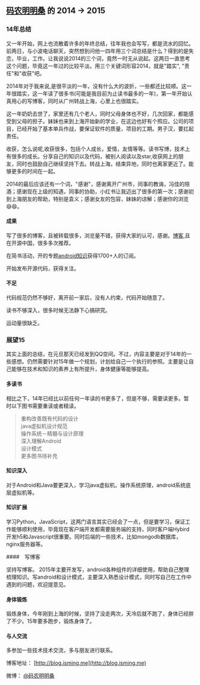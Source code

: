[码农明明桑](https://github.com/sangmingming) 的 2014 -> 2015
-------------

### 14年总结

又一年开始，网上也流散着许多的年终总结，往年我也会写写，都是流水的回忆。前两日，与小波电话聊天，突然想到问他一四年用三个词总结是什么？得到的是失恋，毕业，工作。让我说说2014的三个词，竟然一时无从说起。这两日一直思考这个问题，毕竟这一年过的比较平淡。用三个关键词形容2014，就是"踏实", "责任"和"收获"吧。


2014年对于我来说,是很平淡的一年，没有什么大的波折，一些都还比较顺。这一年很踏实，这一年读了很多书(可能是我目前为止读书最多的一年)，第一年开始认真用心的写博客，同时从广州转战上海，心里上也很踏实。

这一年奶奶去世了，家里还有几个老人，同时父母身体也不好，几次回家，都能感受到父母的担子。妹妹也来到上海开始新的学业，在这边也好有个照应。公司的项目，已经开始了基本单兵作战，要保证软件的质量，项目的工期。男子汉，要扛起责任。

收获，怎么说呢,收获很多，包括个人成长，爱情，友情等等。读书写博，技术上有很多的成长。分享自己的知识以及代码，被别人阅读以及star,收获网上的朋友，同时也鼓励自己继续坚持下去。转战上海，结束异地，同时也离家更近了。能够更多的时间在一起。


2014的最后应该还有一个词，"感谢"，感谢离开广州市，同事的教诲，冯佳的陪酒；感谢现在上级的知遇，同事的协助，小红书让我迈出了很多的第一次；感谢初到上海朋友的帮助，特别是袁义；感谢女友的包容，妹妹的谅解；感谢你的浏览😄😄。

#### 成果
写了很多的博客，且被转载很多，浏览量不错，获得大家的认可，感谢。[博客](http://blog.isming.me),且在开源中国，很多多次推荐。

在简书活动，开的专题[android知识](http://www.jianshu.com/collection/3fde3b545a35)获得1700+人的订阅。

开始发布开源代码，获得关注。

#### 不足
代码规范仍然不够好，离开前一家后，没有人约束，代码开始随意了。

读书不够深入，很多时候无法静下心搞研究。

运动量很缺乏。



### 展望15

其实上面的总结，在元旦那天已经发到QQ空间。不过，内容主要是对于14年的一些感想。仍然需要针对15年做一个规划，计划给自己一个执行的参照。主要是让自己能够在技术和知识的素养上有所提升，身体健康等能够提高。

#### 多读书

相比之下，14年已经比以前任何一年读的书更多了，但是不够，需要读更多。暂时以下图书需要重读或者精读。

>重构改善既有代码的设计    
>java虚拟机设计规范    
>操作系统－精髓与设计原理   
>深入理解Android    
>设计模式   
>更多图书待补充    

#### 知识深入

对于Android和Java要更深入，学习java虚拟机，操作系统原理，android系统底层虚拟机等。

#### 知识扩展

学习Python，JavaScript，这两门语言其实已经会了一点，但是要学习，保证工作能够顺利使用，毕竟现在客户端开发都需要服务端的支持，同时客户端Hybird开发h5和Javascript很重要。同时后端的一些技术，比如mongodb数据库，nginx服务器等。

####　写博客

坚持写博客。
2015年主要开发写，android各种组件的详细使用，帮助自己整理梳理知识。写android和设计模式，主要深入熟悉设计模式，同时写自己在工作中遇到的问题，欢迎提意见。

#### 身体锻炼

锻炼身体，今年刚到上海的时候，坚持了没走两次，天冷后就不跑了，身体已经胖了不少。15年要多跑步，锻炼身体了。

#### 与人交流

多参加一些技术技术交流，多与朋友进行联系。

博客地址： [http://blog.isming.me](http://blog.isming.me)

微博： [@码农明明桑](http://weibo.com/mingmingsang)